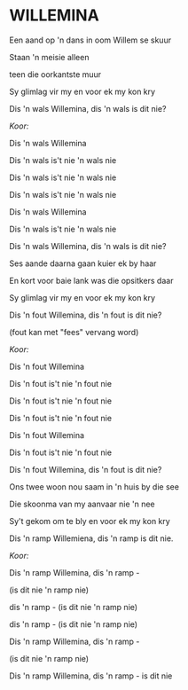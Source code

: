 # WILLEMINA

Een aand op 'n dans in oom Willem se skuur

Staan 'n meisie alleen

teen die oorkantste muur

Sy glimlag vir my en voor ek my kon kry

Dis 'n wals Willemina, dis 'n wals is dit nie?


_Koor:_

Dis 'n wals Willemina

Dis 'n wals is't nie 'n wals nie

Dis 'n wals is't nie 'n wals nie

Dis 'n wals is't nie 'n wals nie

Dis 'n wals Willemina

Dis 'n wals is't nie 'n wals nie

Dis 'n wals Willemina, dis 'n wals is dit nie?


Ses aande daarna gaan kuier ek by haar

En kort voor baie lank was die opsitkers daar

Sy glimlag vir my en voor ek my kon kry

Dis 'n fout Willemina, dis 'n fout is dit nie?

(fout kan met "fees" vervang word)


_Koor:_

Dis 'n fout Willemina

Dis 'n fout is't nie 'n fout nie

Dis 'n fout is't nie 'n fout nie

Dis 'n fout is't nie 'n fout nie

Dis 'n fout Willemina

Dis 'n fout is't nie 'n fout nie

Dis 'n fout Willemina, dis 'n fout is dit nie?


Ons twee woon nou saam in 'n huis by die see

Die skoonma van my aanvaar nie 'n nee

Sy't gekom om te bly en voor ek my kon kry

Dis 'n ramp Willemiena, dis 'n ramp is dit nie.


_Koor:_

Dis 'n ramp Willemina, dis 'n ramp -

(is dit nie 'n ramp nie)

dis 'n ramp - (is dit nie 'n ramp nie)

dis 'n ramp - (is dit nie 'n ramp nie)

Dis 'n ramp Willemina, dis 'n ramp -

(is dit nie 'n ramp nie)

Dis 'n ramp Willemina, dis 'n ramp - is dit nie

